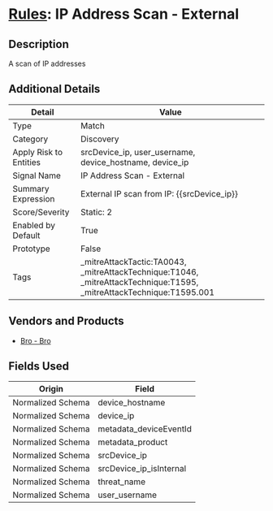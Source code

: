 # [Rules](README.md): IP Address Scan - External

## Description
A scan of IP addresses

## Additional Details
|Detail|Value|
|----|----|
|Type|Match|
|Category|Discovery|
|Apply Risk to Entities|srcDevice_ip, user_username, device_hostname, device_ip|
|Signal Name|IP Address Scan - External|
|Summary Expression|External IP scan from IP: {{srcDevice_ip}}|
|Score/Severity|Static: 2|
|Enabled by Default|True|
|Prototype|False|
|Tags|_mitreAttackTactic:TA0043, _mitreAttackTechnique:T1046, _mitreAttackTechnique:T1595, _mitreAttackTechnique:T1595.001|
## Vendors and Products
- [Bro - Bro](../products/37C866BF-72E1-470A-9072-EDB908F56951.md)


## Fields Used

|Origin|Field|
|----|----|
|Normalized Schema|device_hostname|
|Normalized Schema|device_ip|
|Normalized Schema|metadata_deviceEventId|
|Normalized Schema|metadata_product|
|Normalized Schema|srcDevice_ip|
|Normalized Schema|srcDevice_ip_isInternal|
|Normalized Schema|threat_name|
|Normalized Schema|user_username|


